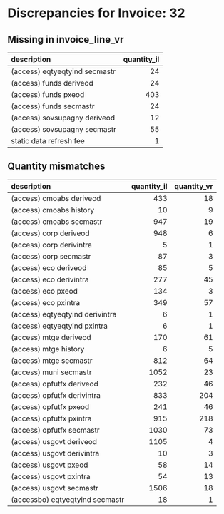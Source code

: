 # Discrepancies for Invoice: 32

## Missing in invoice_line_vr

| description                   |   quantity_il |
|:------------------------------|--------------:|
| (access) eqtyeqtyind secmastr |            24 |
| (access) funds deriveod       |            24 |
| (access) funds pxeod          |           403 |
| (access) funds secmastr       |            24 |
| (access) sovsupagny deriveod  |            12 |
| (access) sovsupagny secmastr  |            55 |
| static data refresh fee       |             1 |

## Quantity mismatches

| description                     |   quantity_il |   quantity_vr |
|:--------------------------------|--------------:|--------------:|
| (access) cmoabs deriveod        |           433 |            18 |
| (access) cmoabs history         |            10 |             9 |
| (access) cmoabs secmastr        |           947 |            19 |
| (access) corp deriveod          |           948 |             6 |
| (access) corp derivintra        |             5 |             1 |
| (access) corp secmastr          |            87 |             3 |
| (access) eco deriveod           |            85 |             5 |
| (access) eco derivintra         |           277 |            45 |
| (access) eco pxeod              |           134 |             3 |
| (access) eco pxintra            |           349 |            57 |
| (access) eqtyeqtyind derivintra |             6 |             1 |
| (access) eqtyeqtyind pxintra    |             6 |             1 |
| (access) mtge deriveod          |           170 |            61 |
| (access) mtge history           |             6 |             5 |
| (access) mtge secmastr          |           812 |            64 |
| (access) muni secmastr          |          1052 |            23 |
| (access) opfutfx deriveod       |           232 |            46 |
| (access) opfutfx derivintra     |           833 |           204 |
| (access) opfutfx pxeod          |           241 |            46 |
| (access) opfutfx pxintra        |           915 |           218 |
| (access) opfutfx secmastr       |          1030 |            73 |
| (access) usgovt deriveod        |          1105 |             4 |
| (access) usgovt derivintra      |            10 |             3 |
| (access) usgovt pxeod           |            58 |            14 |
| (access) usgovt pxintra         |            54 |            13 |
| (access) usgovt secmastr        |          1506 |            18 |
| (accessbo) eqtyeqtyind secmastr |            18 |             1 |

